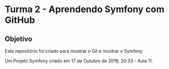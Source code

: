 Turma 2 - Aprendendo Symfony com GitHub
=======

Objetivo
--------

Este repositório foi criado para mostrar o Git e mostrar o Symfony


Um Projeto Symfony criado em 17 de Outubro de 2016, 20:33 - Aula 11.
